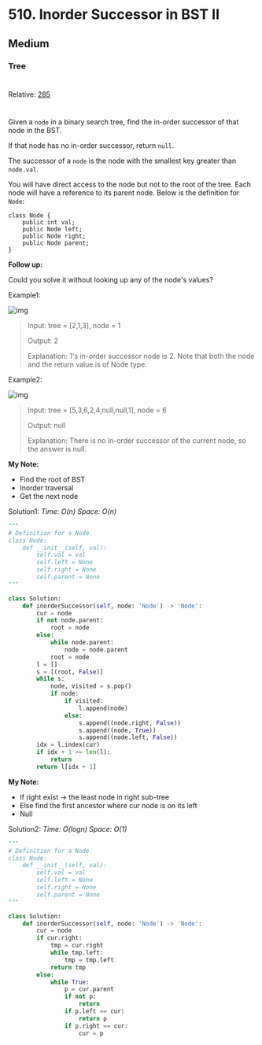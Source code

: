 # 510. Inorder Successor in BST II
## Medium
### Tree
#
Relative: [285](https://github.com/Yiyang-C/LeetCode/blob/master/0285_Inorder%20Successor%20in%20BST.md)
#

Given a ```node``` in a binary search tree, find the in-order successor of that node in the BST.

If that node has no in-order successor, return ```null```.

The successor of a ```node``` is the node with the smallest key greater than ```node.val```.

You will have direct access to the node but not to the root of the tree. Each node will have a reference to its parent node. Below is the definition for ```Node```:
```
class Node {
    public int val;
    public Node left;
    public Node right;
    public Node parent;
}
```

**Follow up:**

Could you solve it without looking up any of the node's values?

Example1:

![img](https://assets.leetcode.com/uploads/2019/01/23/285_example_1.PNG)
    
> Input: tree = [2,1,3], node = 1
> 
> Output: 2
>
>Explanation: 1's in-order successor node is 2. Note that both the node and the return value is of Node type.

Example2:

![img](https://assets.leetcode.com/uploads/2019/01/23/285_example_2.PNG)
    
> Input: tree = [5,3,6,2,4,null,null,1], node = 6
> 
> Output: null
>
>Explanation: There is no in-order successor of the current node, so the answer is null.

**My Note:**
* Find the root of BST
* Inorder traversal
* Get the next node

Solution1:
*Time: O(n)*
*Space: O(n)*
```python
"""
# Definition for a Node.
class Node:
    def __init__(self, val):
        self.val = val
        self.left = None
        self.right = None
        self.parent = None
"""

class Solution:
    def inorderSuccessor(self, node: 'Node') -> 'Node':
        cur = node
        if not node.parent:
            root = node
        else:
            while node.parent:
                node = node.parent
            root = node
        l = []
        s = [(root, False)]
        while s:
            node, visited = s.pop()
            if node:
                if visited:
                    l.append(node)
                else:
                    s.append((node.right, False))
                    s.append((node, True))
                    s.append((node.left, False))
        idx = l.index(cur)
        if idx + 1 >= len(l):
            return 
        return l[idx + 1]
```

**My Note:**
* If right exist -> the least node in right sub-tree
* Else find the first ancestor where cur node is on its left
* Null

Solution2:
*Time: O(logn)*
*Space: O(1)*
```python
"""
# Definition for a Node.
class Node:
    def __init__(self, val):
        self.val = val
        self.left = None
        self.right = None
        self.parent = None
"""

class Solution:
    def inorderSuccessor(self, node: 'Node') -> 'Node':
        cur = node
        if cur.right:
            tmp = cur.right
            while tmp.left:
                tmp = tmp.left
            return tmp
        else:
            while True:
                p = cur.parent
                if not p:
                    return
                if p.left == cur:
                    return p
                if p.right == cur:
                    cur = p
```
